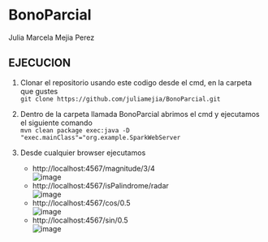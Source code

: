 # BonoParcial
Julia Marcela Mejia Perez 

 ## EJECUCION 
1. Clonar el repositorio usando este codigo desde el cmd, en la carpeta que gustes  
    `git clone https://github.com/juliamejia/BonoParcial.git`  

2. Dentro de la carpeta llamada BonoParcial abrimos el cmd y ejecutamos el siguiente comando  
   `mvn clean package exec:java -D "exec.mainClass"="org.example.SparkWebServer`  

3. Desde cualquier browser ejecutamos  
   * http://localhost:4567/magnitude/3/4  
     ![image](https://github.com/juliamejia/BonoParcial/assets/98657146/fc80cc7c-7015-443e-8f84-42985b6d7f09)  
   * http://localhost:4567/isPalindrome/radar  
     ![image](https://github.com/juliamejia/BonoParcial/assets/98657146/03af0fb1-da48-48aa-938c-e110f33b8948)  
   * http://localhost:4567/cos/0.5  
     ![image](https://github.com/juliamejia/BonoParcial/assets/98657146/4f93aef7-1568-4499-b6c5-f6434d0c07ef)  
   * http://localhost:4567/sin/0.5  
     ![image](https://github.com/juliamejia/BonoParcial/assets/98657146/43ad6dd6-cc2c-464a-930b-a17fa369a95d)  
